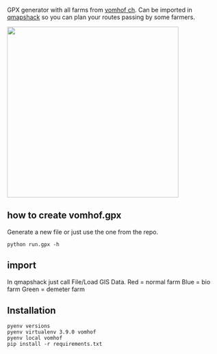 GPX generator with all farms from [vomhof ch](https://vomhof.ch). Can be imported in [qmapshack](https://github.com/Maproom/qmapshack/wiki) so you can plan your routes passing by some farmers.

<img src="qmapshack.png" width="400" />

## how to create vomhof.gpx
Generate a new file or just use the one from the repo.
```
python run.gpx -h
```
## import
In qmapshack just call File/Load GIS Data.
Red   = normal farm
Blue  = bio farm
Green = demeter farm

## Installation
```
pyenv versions
pyenv virtualenv 3.9.0 vomhof
pyenv local vomhof
pip install -r requirements.txt

